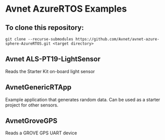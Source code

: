 # Avnet AzureRTOS Examples
## To clone this repository:
```
git clone --recurse-submodules https://github.com/Avnet/avnet-azure-sphere-AzureRTOS.git <target directory>
```
## Avnet ALS-PT19-LightSensor
Reads the Starter Kit on-board light sensor
## AvnetGenericRTApp
Example application that generates random data.  Can be used as a starter project for other sensors.
## AvnetGroveGPS
Reads a GROVE GPS UART device
